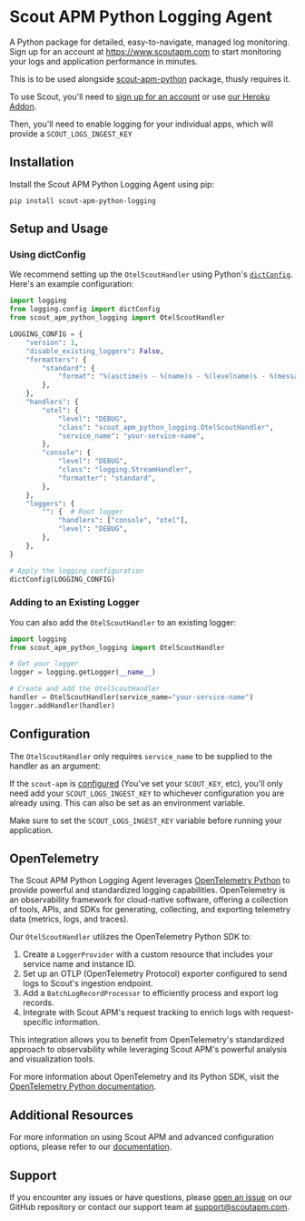 # Scout APM Python Logging Agent

A Python package for detailed, easy-to-navigate, managed log monitoring. Sign up for an account at https://www.scoutapm.com to start monitoring your logs and application performance in minutes.

This is to be used alongside [scout-apm-python](https://github.com/scoutapp/scout_apm_python) package, thusly requires it. 

To use Scout, you'll need to
[sign up for an account](https://scoutapm.com/users/sign_up) or use
[our Heroku Addon](https://devcenter.heroku.com/articles/scout).

Then, you'll need to enable logging for your individual apps, which will provide a `SCOUT_LOGS_INGEST_KEY`

## Installation

Install the Scout APM Python Logging Agent using pip:

```
pip install scout-apm-python-logging
```

## Setup and Usage

### Using dictConfig

We recommend setting up the `OtelScoutHandler` using Python's [`dictConfig`](https://docs.python.org/3/library/logging.config.html#logging.config.dictConfig). Here's an example configuration:

```python
import logging
from logging.config import dictConfig
from scout_apm_python_logging import OtelScoutHandler

LOGGING_CONFIG = {
    "version": 1,
    "disable_existing_loggers": False,
    "formatters": {
        "standard": {
            "format": "%(asctime)s - %(name)s - %(levelname)s - %(message)s"
        },
    },
    "handlers": {
        "otel": {
            "level": "DEBUG",
            "class": "scout_apm_python_logging.OtelScoutHandler",
            "service_name": "your-service-name",
        },
        "console": {
            "level": "DEBUG",
            "class": "logging.StreamHandler",
            "formatter": "standard",
        },
    },
    "loggers": {
        "": {  # Root logger
            "handlers": ["console", "otel"],
            "level": "DEBUG",
        },
    },
}

# Apply the logging configuration
dictConfig(LOGGING_CONFIG)
```

### Adding to an Existing Logger

You can also add the `OtelScoutHandler` to an existing logger:

```python
import logging
from scout_apm_python_logging import OtelScoutHandler

# Get your logger
logger = logging.getLogger(__name__)

# Create and add the OtelScoutHandler
handler = OtelScoutHandler(service_name="your-service-name")
logger.addHandler(handler)
```

## Configuration

The `OtelScoutHandler` only requires `service_name` to be supplied to the handler as an argument:

If the `scout-apm` is [configured](https://scoutapm.com/docs/python#some-configuration-required) (You've set your `SCOUT_KEY`, etc), you'll only need add your `SCOUT_LOGS_INGEST_KEY` to whichever configuration you are already using. This can also be set as an environment variable.

Make sure to set the `SCOUT_LOGS_INGEST_KEY` variable before running your application.

## OpenTelemetry

The Scout APM Python Logging Agent leverages [OpenTelemetry Python](https://github.com/open-telemetry/opentelemetry-python) to provide powerful and standardized logging capabilities. OpenTelemetry is an observability framework for cloud-native software, offering a collection of tools, APIs, and SDKs for generating, collecting, and exporting telemetry data (metrics, logs, and traces).

Our `OtelScoutHandler` utilizes the OpenTelemetry Python SDK to:

1. Create a `LoggerProvider` with a custom resource that includes your service name and instance ID.
2. Set up an OTLP (OpenTelemetry Protocol) exporter configured to send logs to Scout's ingestion endpoint.
3. Add a `BatchLogRecordProcessor` to efficiently process and export log records.
4. Integrate with Scout APM's request tracking to enrich logs with request-specific information.

This integration allows you to benefit from OpenTelemetry's standardized approach to observability while leveraging Scout APM's powerful analysis and visualization tools.

For more information about OpenTelemetry and its Python SDK, visit the [OpenTelemetry Python documentation](https://opentelemetry.io/docs/instrumentation/python/).

## Additional Resources

For more information on using Scout APM and advanced configuration options, please refer to our [documentation](https://docs.scoutapm.com).

## Support

If you encounter any issues or have questions, please [open an issue](https://github.com/scoutapp/scout-apm-python-logging/issues) on our GitHub repository or contact our support team at support@scoutapm.com.
